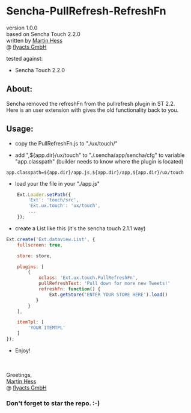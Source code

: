 Sencha-PullRefresh-RefreshFn
============================

version 1.0.0  
based on Sencha Touch 2.2.0  
written by [Martin Hess](https://github.com/p5hema2)  
@ [flyacts GmbH](http://www.flyacts.com)

tested against:
- Sencha Touch 2.2.0

## About:

Sencha removed the refreshFn from the pullrefresh plugin in ST 2.2.  
Here is an user extension with gives the old functionality back to you.

## Usage:


- copy the PullRefreshFn.js to "./ux/touch/"

- add ",${app.dir}/ux/touch" to "./.sencha/app/sencha/cfg" to variable "app.classpath" 
(builder needs to know where the plugin is located)

```
app.classpath=${app.dir}/app.js,${app.dir}/app,${app.dir}/ux/touch
```

- load your the file in your "./app.js"

```javascript
    Ext.Loader.setPath({  
    	'Ext': 'touch/src',  
    	'Ext.ux.touch': 'ux/touch',  
    	...
    });
```

- create a List like this (it's the sencha touch 2.1.1 way)

```javascript
Ext.create('Ext.dataview.List', {
	fullscreen: true,

	store: store,

	plugins: [
		{
			xclass: 'Ext.ux.touch.PullRefreshFn',
			pullRefreshText: 'Pull down for more new Tweets!'
			refreshFn: function() { 
				Ext.getStore('ENTER YOUR STORE HERE').load()
		   }
		}
	],

	itemTpl: [
		'YOUR ITEMTPL'
	]
});
```


- Enjoy!

<br><br>
Greetings,  
[Martin Hess](https://github.com/p5hema2)  
@ [flyacts GmbH](http://www.flyacts.com)
### Don't forget to star the repo. :-)

